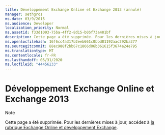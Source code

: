 ```yaml
---
title: Développement Exchange Online et Exchange 2013 (annulé)
manager: sethgros
ms.date: 03/9/2015
ms.audience: Developer
localization_priority: Normal
ms.assetid: f33d1093-75ba-4ff2-8d15-b0bf73a401bf
description: Cette page a été supprimée. Pour les dernières mises à jour, accédez à la rubrique Exchange Online et développement Exchange.
ms.openlocfilehash: 16f6cc4a317b2eeb661c0bbd81192aac292ba377
ms.sourcegitcommit: 88ec988f2bb67c1866d06b361615f3674a24e795
ms.translationtype: MT
ms.contentlocale: fr-FR
ms.lasthandoff: 05/31/2020
ms.locfileid: "44456233"
---
```

# <a name="exchange-online-and-exchange-2013-development"></a>Développement Exchange Online et Exchange 2013

> [!NOTE] 
> Cette page a été supprimée. Pour les dernières mises à jour, accédez à [la rubrique Exchange Online et développement Exchange](exchange-server-development.md).

